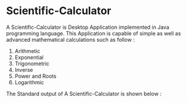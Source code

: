 # Scientific-Calculator
A Scientific-Calculator is Desktop Application implemented in Java programming language.
This Application is capable of simple as well as advanced mathematical calculations such as follow :
1) Arithmetic
2) Exponential
3) Trigonometric 
4) Inverse
5) Power and Roots
6) Logarithmic

The Standard output of A Scientific-Calculator is shown below : 
